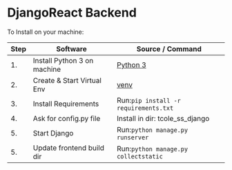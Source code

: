 # DjangoReact Backend

To Install on your machine:

| Step | Software                    | Source / Command                                                                  |
| ---- | --------------------------- | --------------------------------------------------------------------------------- |
| 1.   | Install Python 3 on machine | [Python 3](www.python.org)                                                        |
| 2.   | Create & Start Virtual Env  | [venv](https://docs.python.org/3/library/venv.html#creating-virtual-environments) |
| 3.   | Install Requirements        | Run:`pip install -r requirements.txt`                                             |
| 4.   | Ask for config.py file      | Install in dir: tcole_ss_django                                                   |
| 5.   | Start Django                | Run:`python manage.py runserver`                                                  |
| 5.   | Update frontend build dir   | Run:`python manage.py collectstatic`                                              |